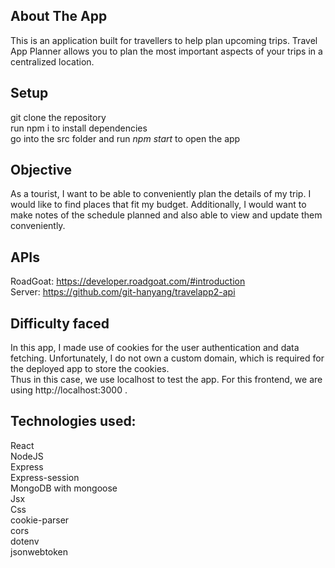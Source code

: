 ## About The App </br>
This is an application built for travellers to help plan upcoming trips. Travel App Planner allows you to plan the most important aspects of your trips in a centralized location. </br>

## Setup </br>
git clone the repository </br>
run npm i to install dependencies </br>
go into the src folder and run <i>npm start</i> to open the app </br>

## Objective </br>
As a tourist, I want to be able to conveniently plan the details of my trip. I would like to find places that fit my budget. Additionally, I would want to make notes of the schedule planned and also able to view and update them conveniently. </br>

## APIs </br>
RoadGoat: https://developer.roadgoat.com/#introduction </br>
Server: https://github.com/git-hanyang/travelapp2-api </br>

## Difficulty faced </br>
In this app, I made use of cookies for the user authentication and data fetching. Unfortunately, I do not own a custom domain, which is required for the deployed app to store the cookies. </br>
Thus in this case, we use localhost to test the app. For this frontend, we are using http://localhost:3000 . </br>


## Technologies used: </br>
React </br>
NodeJS </br>
Express </br>
Express-session </br>
MongoDB with mongoose </br>
Jsx </br>
Css </br>
cookie-parser </br>
cors </br>
dotenv </br>
jsonwebtoken </br>
